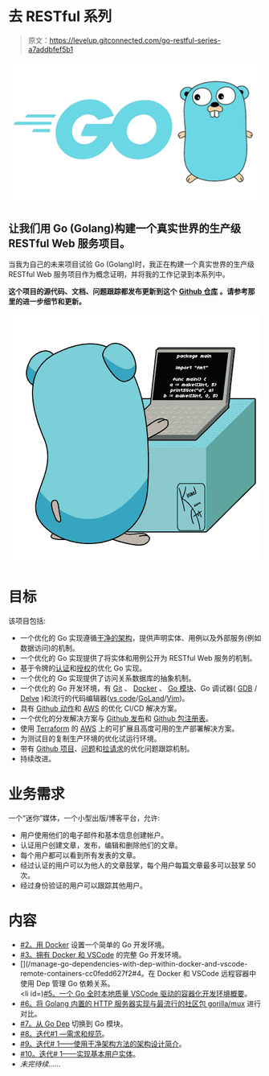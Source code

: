 # 去 RESTful 系列

> 原文：<https://levelup.gitconnected.com/go-restful-series-a7addbfef5b1>

![](img/f2869fe772af8be4a522bafd3330ac3c.png)

## 让我们用 Go (Golang)构建一个真实世界的生产级 RESTful Web 服务项目。

当我为自己的未来项目试验 Go (Golang)时，我正在构建一个真实世界的生产级 RESTful Web 服务项目作为概念证明，并将我的工作记录到本系列中。

**这个项目的源代码、文档、问题跟踪都发布更新到这个** [**Github 仓库**](https://github.com/the-evengers/go-restful) **。请参考那里的进一步细节和更新。**

![](img/0d92292b03584d887e2487f7bc014714.png)

# 目标

该项目包括:

*   一个优化的 Go 实现遵循[干净的架构](https://blog.cleancoder.com/uncle-bob/2012/08/13/the-clean-architecture.html)，提供声明实体、用例以及外部服务(例如数据访问)的机制。
*   一个优化的 Go 实现提供了将实体和用例公开为 RESTful Web 服务的机制。
*   基于令牌的[认证](https://en.wikipedia.org/wiki/Authentication)和[授权](https://en.wikipedia.org/wiki/Authorization)的优化 Go 实现。
*   一个优化的 Go 实现提供了访问关系数据库的抽象机制。
*   一个优化的 Go 开发环境，有 [Git](https://git-scm.com) 、 [Docker](https://www.docker.com) 、 [Go 模块](https://github.com/golang/go/wiki/Modules)、Go 调试器( [GDB](https://golang.org/doc/gdb) / [Delve](https://github.com/go-delve/delve) )和流行的代码编辑器([vs code](https://www.google.com/search?client=safari&rls=en&q=vscode&ie=UTF-8&oe=UTF-8)/[GoLand](https://www.jetbrains.com/go/)/[Vim](https://github.com/fatih/vim-go))。
*   具有 [Github 动作](https://github.com/features/actions)和 [AWS](https://aws.amazon.com) 的优化 CI/CD 解决方案。
*   一个优化的分发解决方案与 [Github 发布](https://help.github.com/en/enterprise/2.16/user/articles/about-releases)和 [Github 包注册表](https://help.github.com/en/articles/about-github-package-registry)。
*   使用 [Terraform](https://www.terraform.io) 的 [AWS](https://aws.amazon.com) 上的可扩展且高度可用的生产部署解决方案。
*   为测试目的复制生产环境的优化试运行环境。
*   带有 [Github 项目](https://github.com/features/project-management/)、[问题](https://help.github.com/en/articles/about-issues)和[拉请求](https://help.github.com/en/articles/about-pull-requests)的优化问题跟踪机制。
*   持续改进。

# 业务需求

一个“迷你”媒体，一个小型出版/博客平台，允许:

*   用户使用他们的电子邮件和基本信息创建帐户。
*   认证用户创建文章，发布，编辑和删除他们的文章。
*   每个用户都可以看到所有发表的文章。
*   经过认证的用户可以为他人的文章鼓掌，每个用户每篇文章最多可以鼓掌 50 次。
*   经过身份验证的用户可以跟踪其他用户。

# 内容

*   [#2。用 Docker](/setup-simple-go-development-environment-with-docker-b8b9c0d4e0a8) 设置一个简单的 Go 开发环境。
*   [#3。拥有 Docker 和 VSCode](/a-complete-go-development-environment-with-docker-and-vs-code-2355aafe2a96?sk=1becc5c88f48b1c80971ad08e2c6a5f3) 的完整 Go 开发环境。
*   [](/manage-go-dependencies-with-dep-within-docker-and-vscode-remote-containers-cc0fedd627f2#4。在 Docker 和 VSCode 远程容器中使用 Dep 管理 Go 依赖关系</a>。</li><li id=)[#5。一个 Go 全时本地质量 VSCode 驱动的容器化开发环境概要](/summary-of-a-go-full-time-local-quality-vscode-powered-containerized-development-environment-6aa20f50a338)。
*   [#6。将 Golang 内置的 HTTP 服务器实现与最流行的社区包 gorilla/mux](/experiment-golang-http-builtin-and-related-popular-packages-1d9a6dcb80d) 进行对比。
*   [#7。从 Go Dep](/switch-to-go-modules-from-go-dep-fcdd4aa41bd5) 切换到 Go 模块。
*   [#8。迭代#1 —需求和规范](/gorestful-1st-iteration-requirements-and-api-specification-f2b5e40e9571)。
*   [#9。迭代# 1——使用干净架构方法的架构设计简介](/a-quick-architecture-and-components-design-2baf0216021f)。
*   [#10。迭代# 1——实现基本用户实体](/implement-basic-user-entities-1f3d4aea98e2)。
*   *未完待续……*